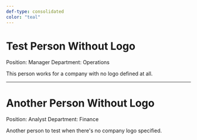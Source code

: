 ```yaml
---
def-type: consolidated
color: "teal"
---
```


# Test Person Without Logo
Position: Manager
Department: Operations

This person works for a company with no logo defined at all.

---

# Another Person Without Logo
Position: Analyst
Department: Finance

Another person to test when there's no company logo specified.
